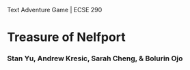 Text Adventure Game | ECSE 290
# Treasure of Nelfport
### Stan Yu, Andrew Kresic, Sarah Cheng, & Bolurin Ojo
